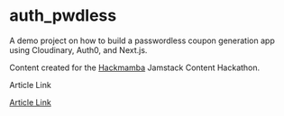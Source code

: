 # auth_pwdless

A demo project on how to build a passwordless coupon generation app using Cloudinary, Auth0, and Next.js.

Content created for the [Hackmamba](https://content.hackmamba.io/) Jamstack Content Hackathon.


Article Link

[Article Link](https://dev.to/hackmamba/create-a-passwordless-authentication-using-auth0-cloudinary-and-nextjs-4b54)

